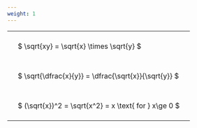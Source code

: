 ```yaml
---
weight: 1
---
```


<style type="text/css">
#T_ab01b th.col_heading {
  text-align: left;
  font-size: 1em;
}
#T_ab01b td {
  text-align: left;
  font-size: 1em;
  padding: 1.5em;
}
</style>
<table id="T_ab01b">
  <thead>
  </thead>
  <tbody>
    <tr>
      <td id="T_ab01b_row0_col0" class="data row0 col0" >$ \sqrt{xy} = \sqrt{x} \times \sqrt{y} $</td>
    </tr>
    <tr>
      <td id="T_ab01b_row1_col0" class="data row1 col0" >$ \sqrt{\dfrac{x}{y}} = \dfrac{\sqrt{x}}{\sqrt{y}} $</td>
    </tr>
    <tr>
      <td id="T_ab01b_row2_col0" class="data row2 col0" >$ (\sqrt{x})^2 = \sqrt{x^2} = x \text{ for } x\ge 0 $</td>
    </tr>
  </tbody>
</table>
